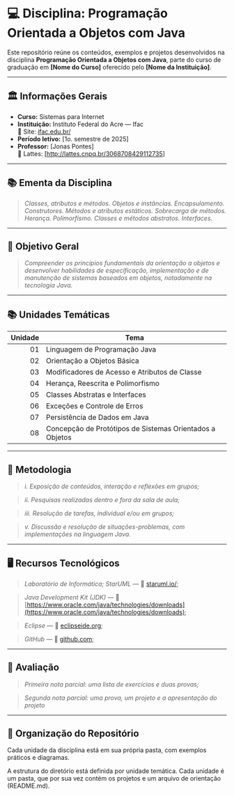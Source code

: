 # 💻 Disciplina: Programação Orientada a Objetos com Java

Este repositório reúne os conteúdos, exemplos e projetos desenvolvidos na disciplina **Programação Orientada a Objetos com Java**, parte do curso de graduação em **[Nome do Curso]** oferecido pelo **[Nome da Instituição]**.

---

## 🏛️ Informações Gerais

- **Curso:** Sistemas para Internet
- **Instituição:** Instituto Federal do Acre — Ifac  
  🔗 Site: [ifac.edu.br/](https://www.ifac.edu.br/)  
- **Período letivo:** [1o. semestre de 2025]
- **Professor:** [Jonas Pontes]  
  🔗 Lattes: [http://lattes.cnpq.br/3068708429112735]

---

## 📚 Ementa da Disciplina

> *Classes, atributos e métodos. Objetos e  instâncias. Encapsulamento. Construtores. Métodos e atributos estáticos. Sobrecarga de métodos. Herança. Polimorfismo. Classes e métodos abstratos. Interfaces.*


---

## 🎯 Objetivo Geral

> *Compreender os princípios fundamentais da orientação a objetos e desenvolver habilidades de especificação, implementação e de manutenção de sistemas baseados em objetos, notadamente na tecnologia Java.*

---

## 📚 Unidades Temáticas

| Unidade | Tema                                                       |
|--------:|------------------------------------------------------------|
|   01    | Linguagem de Programação Java                              |
|   02    | Orientação a Objetos Básica                                |
|   03    | Modificadores de Acesso e Atributos de Classe              |
|   04    | Herança, Reescrita e Polimorfismo                          |
|   05    | Classes Abstratas e Interfaces                             |
|   06    | Exceções e Controle de Erros                               |
|   07    | Persistência de Dados em Java                              |
|   08    | Concepção de Protótipos de Sistemas Orientados a Objetos   |

---


## 📝 Metodologia

 > *i. Exposição de conteúdos, interação e reflexões em grupos;*

 > *ii. Pesquisas realizadas dentro e fora da sala de aula;*

 > *iii. Resolução de tarefas, individual e/ou em grupos;*

 > *v. Discussão e resolução de situações-problemas, com implementações na linguagem Java.*

---

## 🖥️ Recursos Tecnológicos
> *Laboratório de Informática;*
> *StarUML* — 🔗 [staruml.io/](https://staruml.io);

> *Java Development Kit (JDK)* — 🔗 [https://www.oracle.com/java/technologies/downloads](https://www.oracle.com/java/technologies/downloads);

> *Eclipse* — 🔗 [eclipseide.org](https://eclipseide.org);

> *GitHub* — 🔗 [github.com](github.com);

---


## 📝 Avaliação

> *Primeira nota parcial: uma lista de exercícios e duas provas;*

> *Segunda nota parcial: uma prova, um projeto e a apresentação do projeto*

---

## 📂 Organização do Repositório

Cada unidade da disciplina está em sua própria pasta, com exemplos práticos e diagramas.

A estrutura do diretório está definida por unidade temática. Cada unidade é um pasta, que por sua vez contém os projetos e um arquivo de orientação (README.md).